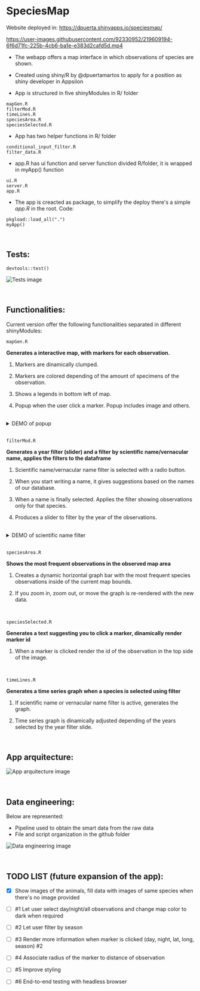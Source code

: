 # SpeciesMap

Website deployed in: https://dpuerta.shinyapps.io/speciesmap/





https://user-images.githubusercontent.com/92330952/219609194-6f6d71fc-225b-4cb6-ba1e-e383d2cafd5d.mp4





- The webapp offers a map interface in which observations of species are shown.

- Created using shiny/R by @dpuertamartos to apply for a position as shiny developer in Appsilon

- App is structured in five shinyModules in R/ folder
```
mapGen.R
filterMod.R
timeLines.R
speciesArea.R
speciesSelected.R
```
- App has two helper functions in R/ folder
```
conditional_input_filter.R
filter_data.R
```
- app.R has ui function and server function divided R/folder, it is wrapped in myApp() function
```
ui.R
server.R
app.R
```
- The app is creacted as package, to simplify the deploy there's a simple *app.R* in the root. Code:
```
pkgload::load_all(".")
myApp()
```


<br>

## Tests:

```
devtools::test()
```

![Tests image](https://i.imgur.com/hit2zKo.png)

<br>

## Functionalities:

Current version offer the following functionalities separated in different shinyModules:

```
mapGen.R
```

**Generates a interactive map, with markers for each observation.**

1. Markers are dinamically clumped.

2. Markers are colored depending of the amount of specimens of the observation. 

3. Shows a legends in bottom left of map.

4. Popup when the user click a marker. Popup includes image and others.

<br>


<details>
  <summary>DEMO of popup</summary>
  
https://user-images.githubusercontent.com/92330952/219610865-319c9b96-d6d3-400c-a2d6-f768a12eae9f.mp4
  
</details>


<br>

```
filterMod.R
```

**Generates a year filter (slider) and a filter by scientific name/vernacular name, applies the filters to the dataframe**

1. Scientific name/vernacular name filter is selected with a radio button.

2. When you start writing a name, it gives suggestions based on the names of our database. 

3. When a name is finally selected. Applies the filter showing observations only for that species.

4. Produces a slider to filter by the year of the observations.

<br>


<details>
  <summary>DEMO of scientific name filter</summary>
  
https://user-images.githubusercontent.com/92330952/219610752-5e981f14-0405-4ebf-a223-63b7101f9d8c.mp4
  
</details>


<br>

```
speciesArea.R
```

**Shows the most frequent observations in the observed map area**

1. Creates a dynamic horizontal graph bar with the most frequent species observations inside of the current map bounds.

2. If you zoom in, zoom out, or move the graph is re-rendered with the new data. 

<br>

```
speciesSelected.R
```

**Generates a text suggesting you to click a marker, dinamically render marker id**

1. When a marker is clicked render the id of the observation in the top side of the image.

<br>

```
timeLines.R
```

**Generates a time series graph when a species is selected using filter**

1. If scientific name or vernacular name filter is active, generates the graph.

2. Time series graph is dinamically adjusted depending of the years selected by the year filter slide. 

<br>

## App arquitecture:

![App arquitecture image](https://i.imgur.com/qTkFQ5K.png)

<br>

## Data engineering:

Below are represented:
- Pipeline used to obtain the smart data from the raw data
- File and script organization in the github folder

![Data engineering image](https://i.imgur.com/h8Muxxn.png)

<br>

## TODO LIST (future expansion of the app):

- [x] Show images of the animals, fill data with images of same species when there's no image provided

- [ ] #1 Let user select day/night/all observations and change map color to dark when required  

- [ ] #2 Let user filter by season 

- [ ] #3 Render more information when marker is clicked (day, night, lat, long, season) #2

- [ ] #4 Associate radius of the marker to distance of observation 

- [ ] #5 Improve styling

- [ ] #6 End-to-end testing with headless browser




